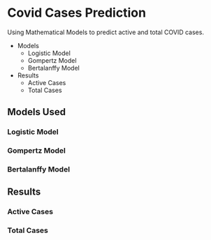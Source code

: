 
# Covid Cases Prediction

Using Mathematical Models to predict active and total COVID cases.
* Models
    *  Logistic Model
    * Gompertz Model
    * Bertalanffy Model
* Results
    * Active Cases
    * Total Cases 

## Models Used

### Logistic Model


### Gompertz Model


### Bertalanffy Model

## Results
### Active Cases
### Total Cases
